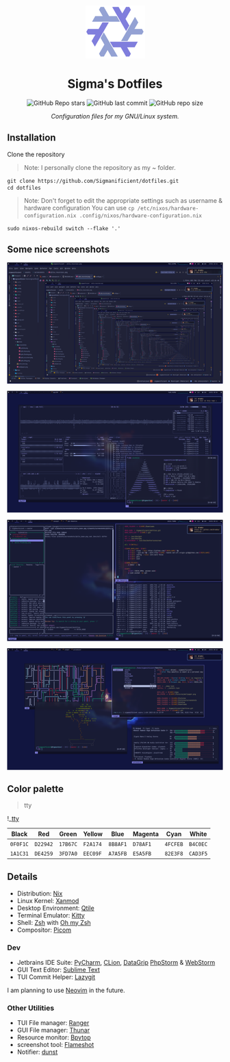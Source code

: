 <div align="center">

![NixOS](assets/nixos_logo_custom_colors.png)

# Sigma's Dotfiles

![GitHub Repo stars](https://img.shields.io/github/stars/Sigmanificient/dotfiles?style=for-the-badge&labelColor=1B2330&color=807EDD) ![GitHub last commit](https://img.shields.io/github/last-commit/Sigmanificient/dotfiles?style=for-the-badge&labelColor=1B2330&color=807EDD) ![GitHub repo size](https://img.shields.io/github/repo-size/Sigmanificient/dotfiles?style=for-the-badge&labelColor=1B2330&color=807EDD)

*Configuration files for my GNU/Linux system.*

</div>

## Installation

Clone the repository

> Note: I personally clone the repository as my ~ folder.
```
git clone https://github.com/Sigmanificient/dotfiles.git
cd dotfiles
```

> Note: Don't forget to edit the appropriate settings such as username & hardware configuration
> You can use `cp /etc/nixos/hardware-configuration.nix .config/nixos/hardware-configuration.nix`

```
sudo nixos-rebuild switch --flake '.'
```

## Some nice screenshots

![Qtile recursive screenshot](assets/screenshots/qtile_recursion.png)

![Qtile is a tiling window manager](assets/screenshots/qtile_base.png)

![Qtile is a tiling window manager](assets/screenshots/qtile_tiling.png)

![Qtile has floating window support](assets/screenshots/qtile_floating.png)

## Color palette

> tty

!_[tty](assets/screenshots/palette.png)

| Black    | Red      | Green    | Yellow   | Blue     | Magenta  | Cyan     | White    |
|----------|----------|----------|----------|----------|----------|----------|----------|
| `0F0F1C` | `D22942` | `17B67C` | `F2A174` | `8B8AF1` | `D78AF1` | `4FCFEB` | `B4C0EC` |
| `1A1C31` | `DE4259` | `3FD7A0` | `EEC09F` | `A7A5FB` | `E5A5FB` | `82E3F8` | `CAD3F5` |

## Details

- Distribution: [Nix](https://nixos.org)
- Linux Kernel: [Xanmod](https://xanmod.org/)
- Desktop Environment: [Qtile](http://www.qtile.org)
- Terminal Emulator: [Kitty](https://sw.kovidgoyal.net/kitty)
- Shell: [Zsh](https://www.zsh.org/) with [Oh my Zsh](https://ohmyz.sh/)
- Compositor: [Picom](https://github.com/yshui/picom)

### Dev

- Jetbrains IDE Suite:
[PyCharm](https://www.jetbrains.com/pycharm), 
[CLion](https://www.jetbrains.com/clion),
[DataGrip](https://www.jetbrains.com/datagrip)
[PhpStorm](https://www.jetbrains.com/phpstorm) 
& [WebStorm](https://www.jetbrains.com/webstorm)
- GUI Text Editor: [Sublime Text](https://www.sublimetext.com)
- TUI Commit Helper: [Lazygit](https://github.com/jesseduffield/lazygit)

I am planning to use [Neovim](https://www.vim.org) in the future.

### Other Utilities

- TUI File manager: [Ranger](https://ranger.github.io)
- GUI File manager: [Thunar](https://docs.xfce.org/xfce/thunar/start)
- Resource monitor: [Bpytop](https://github.com/aristocratos/bpytop)
- screenshot tool: [Flameshot](https://flameshot.org)
- Notifier: [dunst](https://dunst-project.org)
